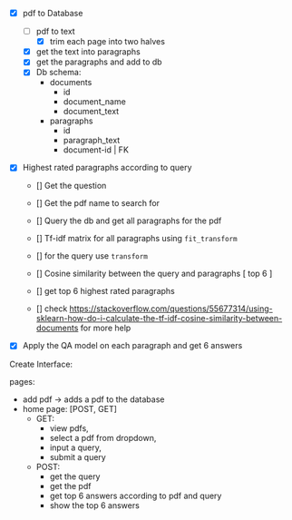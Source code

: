 

- [X] pdf to Database
  - [ ] pdf to text
    - [X] trim each page into two halves
  - [X] get the text into paragraphs
  - [X] get the paragraphs and add to db
  - [X] Db schema:
     -  documents
        -  id
        -  document_name
        -  document_text
     -  paragraphs
        -  id
        -  paragraph_text
        -  document-id | FK
- [X] Highest rated paragraphs according to query
  - [] Get the question
  - [] Get the pdf name to search for
  - [] Query the db and get all paragraphs for the pdf
  - [] Tf-idf matrix for all paragraphs using `fit_transform` 
  - [] for the query use `transform`
  - [] Cosine similarity between the query and paragraphs [ top 6 ]
  - [] get top 6 highest rated paragraphs

  - [] check https://stackoverflow.com/questions/55677314/using-sklearn-how-do-i-calculate-the-tf-idf-cosine-similarity-between-documents for more help

- [X] Apply the QA model on each paragraph and get 6 answers
  
Create Interface:

pages:
- add pdf  -> adds a pdf to the database
- home page: [POST, GET]
  - GET:
    - view pdfs, 
    - select a pdf from dropdown, 
    - input a query,
    - submit a query
  - POST:
    - get the query
    - get the pdf
    - get top 6 answers according to pdf and query
    - show the top 6 answers

